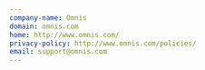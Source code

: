 ```yaml
---
company-name: Omnis
domain: omnis.com
home: http://www.omnis.com/
privacy-policy: http://www.omnis.com/policies/
email: support@omnis.com
---
```




